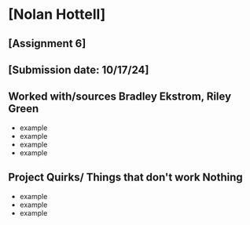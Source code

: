 # [Nolan Hottell]
## [Assignment 6]
## [Submission date: 10/17/24]
## Worked with/sources Bradley Ekstrom, Riley Green
* example
* example
* example
* example
## Project Quirks/ Things that don't work Nothing
* example
* example
* example
